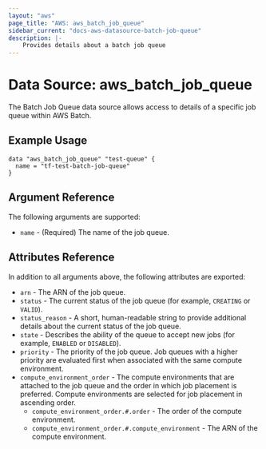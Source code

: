 ```yaml
---
layout: "aws"
page_title: "AWS: aws_batch_job_queue"
sidebar_current: "docs-aws-datasource-batch-job-queue"
description: |-
    Provides details about a batch job queue
---
```


# Data Source: aws_batch_job_queue

The Batch Job Queue data source allows access to details of a specific
job queue within AWS Batch.

## Example Usage

```hcl
data "aws_batch_job_queue" "test-queue" {
  name = "tf-test-batch-job-queue"
}
```

## Argument Reference

The following arguments are supported:

* `name` - (Required) The name of the job queue.

## Attributes Reference

In addition to all arguments above, the following attributes are exported:

* `arn` - The ARN of the job queue.
* `status` - The current status of the job queue (for example, `CREATING` or `VALID`).
* `status_reason` - A short, human-readable string to provide additional details about the current status
    of the job queue.
* `state` - Describes the ability of the queue to accept new jobs (for example, `ENABLED` or `DISABLED`).
* `priority` - The priority of the job queue. Job queues with a higher priority are evaluated first when
    associated with the same compute environment.
* `compute_environment_order` - The compute environments that are attached to the job queue and the order in
    which job placement is preferred. Compute environments are selected for job placement in ascending order.
  * `compute_environment_order.#.order` - The order of the compute environment.
  * `compute_environment_order.#.compute_environment` - The ARN of the compute environment.
